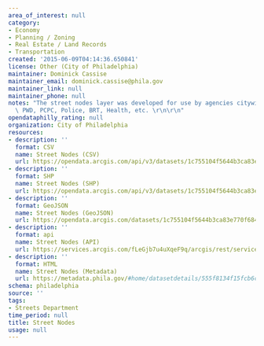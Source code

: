 ```yaml
---
area_of_interest: null
category:
- Economy
- Planning / Zoning
- Real Estate / Land Records
- Transportation
created: '2015-06-09T04:14:36.650841'
license: Other (City of Philadelphia)
maintainer: Dominick Cassise
maintainer_email: dominick.cassise@phila.gov
maintainer_link: null
maintainer_phone: null
notes: "The street nodes layer was developed for use by agencies citywide including\
  \ PWD, PCPC, Police, BRT, Health, etc. \r\n\r\n"
opendataphilly_rating: null
organization: City of Philadelphia
resources:
- description: ''
  format: CSV
  name: Street Nodes (CSV)
  url: https://opendata.arcgis.com/api/v3/datasets/1c755104f5644b3ca83e770f684c8a37_0/downloads/data?format=csv&spatialRefId=4326
- description: ''
  format: SHP
  name: Street Nodes (SHP)
  url: https://opendata.arcgis.com/api/v3/datasets/1c755104f5644b3ca83e770f684c8a37_0/downloads/data?format=shp&spatialRefId=4326
- description: ''
  format: GeoJSON
  name: Street Nodes (GeoJSON)
  url: https://opendata.arcgis.com/datasets/1c755104f5644b3ca83e770f684c8a37_0.geojson
- description: ''
  format: api
  name: Street Nodes (API)
  url: https://services.arcgis.com/fLeGjb7u4uXqeF9q/arcgis/rest/services/Street_Nodes/FeatureServer/0/query?outFields=*&where=1%3D1
- description: ''
  format: HTML
  name: Street Nodes (Metadata)
  url: https://metadata.phila.gov/#home/datasetdetails/555f8134f15fcb6c6ed44138/representationdetails/5571b1c4e4fb1d91393c2182/
schema: philadelphia
source: ''
tags:
- Streets Department
time_period: null
title: Street Nodes
usage: null
---
```


